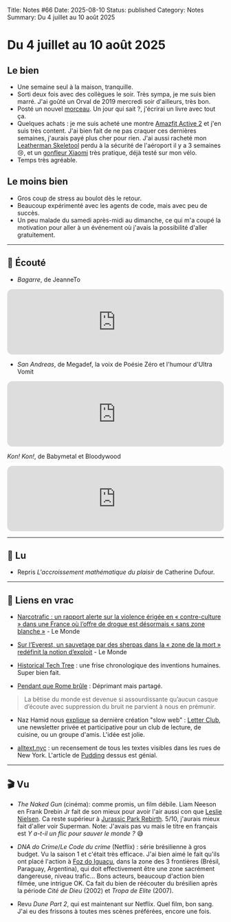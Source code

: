 Title: Notes #66
Date: 2025-08-10
Status: published
Category: Notes
Summary: Du 4 juillet au 10 août 2025

# Du 4 juillet au 10 août 2025

## Le bien

* Une semaine seul à la maison, tranquille.
* Sorti deux fois avec des collègues le soir. Très sympa, je me suis bien marré. J'ai goûté un Orval de 2019 mercredi soir d'ailleurs, très bon.
* Posté un nouvel [morceau]({filename}/notes/extrait-grand-ecart.md). Un jour qui sait ?, j'écrirai un livre avec tout ça.
* Quelques achats : je me suis acheté une montre [Amazfit Active 2](https://us.amazfit.com/products/active-2-round) et j'en suis très content. J'ai bien fait de ne pas craquer ces dernières semaines, j'aurais payé plus cher pour rien. J'ai aussi racheté mon [Leatherman Skeletool](https://www.leatherman.com/products/skeletool) perdu à la sécurité de l'aéroport il y a 3 semaines 😢, et un [gonfleur Xiaomi](https://www.mi.com/fr/product/xiaomi-portable-electric-air-compressor-2/) très pratique, déjà testé sur mon vélo.
* Temps très agréable.

## Le moins bien

* Gros coup de stress au boulot dès le retour.
* Beaucoup expérimenté avec les agents de code, mais avec peu de succès.
* Un peu malade du samedi après-midi au dimanche, ce qui m'a coupé la motivation pour aller à un événement où j'avais la possibilité d'aller gratuitement.

---

## 🎤 Écouté

* _Bagarre_, de JeanneTo

<iframe data-testid="embed-iframe" style="border-radius:12px" src="https://open.spotify.com/embed/track/4a42BCiSUKd0MdaGenPtGy?utm_source=generator" width="100%" height="152" frameBorder="0" allowfullscreen="" allow="autoplay; clipboard-write; encrypted-media; fullscreen; picture-in-picture" loading="lazy"></iframe>

* _San Andreas_, de Megadef, la voix de Poésie Zéro et l'humour d'Ultra Vomit

<iframe data-testid="embed-iframe" style="border-radius:12px" src="https://open.spotify.com/embed/track/2JrzCc4vSgtVRwAzxdAYl7?utm_source=generator" width="100%" height="152" frameBorder="0" allowfullscreen="" allow="autoplay; clipboard-write; encrypted-media; fullscreen; picture-in-picture" loading="lazy"></iframe>

_Kon! Kon!_, de Babymetal et Bloodywood

<iframe data-testid="embed-iframe" style="border-radius:12px" src="https://open.spotify.com/embed/track/7uCQ2yvHQxZtTrvdDLA1Cz?utm_source=generator" width="100%" height="152" frameBorder="0" allowfullscreen="" allow="autoplay; clipboard-write; encrypted-media; fullscreen; picture-in-picture" loading="lazy"></iframe>

---

## 📖 Lu

* Repris _L'accroissement mathématique du plaisir_ de Catherine Dufour.

---

## 🔗 Liens en vrac

* [Narcotrafic : un rapport alerte sur la violence érigée en « contre-culture » dans une France où l’offre de drogue est désormais « sans zone blanche »](https://www.lemonde.fr/societe/article/2025/08/03/narcotrafic-un-rapport-alerte-sur-la-violence-erigee-en-contre-culture-dans-une-france-ou-l-offre-de-drogue-est-desormais-sans-zone-blanche_6626377_3224.html) - Le Monde

* [Sur l’Everest, un sauvetage par des sherpas dans la « zone de la mort » redéfinit la notion d’exploit](https://www.lemonde.fr/series-d-ete/article/2025/08/01/sur-l-everest-un-sauvetage-redefinit-la-notion-d-exploit_6626101_3451060.html) - Le Monde

* [Historical Tech Tree](https://www.historicaltechtree.com/) : une frise chronologique des inventions humaines. Super bien fait.

* [Pendant que Rome brûle](https://lactualite.com/societe/pendant-que-rome-brule/) : Déprimant mais partagé.

> La bêtise du monde est devenue si assourdissante qu’aucun casque d’écoute avec suppression du bruit ne parvient à nous en prémunir.

* Naz Hamid nous [explique](https://nazhamid.com/journal/letter-club/) sa dernière création "slow web" : [Letter Club](https://letterclub.org/), une newsletter privée et participative pour un club de lecture, de cuisine, ou un groupe d'amis. L'idée est jolie.

* [alltext.nyc](https://www.alltext.nyc/) : un recensement de tous les textes visibles dans les rues de New York. L'article de [Pudding](https://pudding.cool/2025/07/street-view/) dessus est génial.

---

## 🎬 Vu

* _The Naked Gun_ (cinéma): comme promis, un film débile. Liam Neeson en Frank Drebin Jr fait de son mieux pour avoir l'air aussi con que [Leslie Nielsen](https://fr.wikipedia.org/wiki/Leslie_Nielsen). Ca reste supérieur à [Jurassic Park Rebirth]({filename}/notes/notes_13_07_2025.md). 5/10, j'aurais mieux fait d'aller voir Superman.
Note: J'avais pas vu mais le titre en français est _Y a-t-il un flic pour sauver le monde ?_ 😅

* _DNA do Crime_/_Le Code du crime_ (Netflix) : série brésilienne à gros budget. Vu la saison 1 et c'était très efficace. J'ai bien aimé le fait qu'ils ont placé l'action à [Foz do Iguaçu](https://fr.wikipedia.org/wiki/Foz_do_Igua%C3%A7u), dans la zone des 3 frontières (Brésil, Paraguay, Argentina), qui doit effectivement être une zone sacrément dangereuse, niveau trafic... Bons acteurs, beaucoup d'action bien filmée, une intrigue OK. Ca fait du bien de réécouter du brésilien après la période _Cité de Dieu_ (2002) et _Tropa de Elite_ (2007).

* Revu _Dune Part 2_, qui est maintenant sur Netflix. Quel film, bon sang. J'ai eu des frissons à toutes mes scènes préférées, encore une fois.
